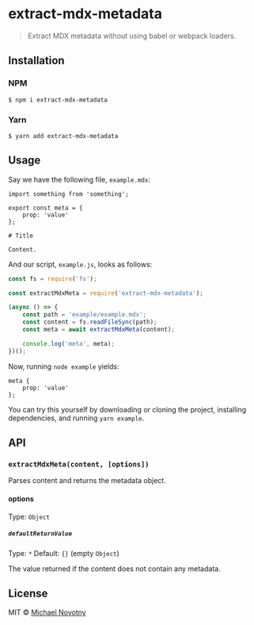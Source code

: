 # extract-mdx-metadata

> Extract MDX metadata without using babel or webpack loaders.

## Installation

### NPM

```
$ npm i extract-mdx-metadata
```

### Yarn

```
$ yarn add extract-mdx-metadata
```

## Usage

Say we have the following file, `example.mdx`:

```
import something from 'something';

export const meta = {
    prop: 'value'
};

# Title

Content.
```

And our script, `example.js`, looks as follows:

```js
const fs = require('fs');

const extractMdxMeta = require('extract-mdx-metadata');

(async () => {
    const path = 'example/example.mdx';
    const content = fs.readFileSync(path);
    const meta = await extractMdxMeta(content);

    console.log('meta', meta);
})();
```

Now, running `node example` yields:

```
meta {
    prop: 'value'
};
```

You can try this yourself by downloading or cloning the project, installing dependencies, and running `yarn example`.

## API

### `extractMdxMeta(content, [options])`

Parses content and returns the metadata object.

#### options

Type: `Object`

##### `defaultReturnValue`

Type: `*`
Default: `{}` (empty `Object`)

The value returned if the content does not contain any metadata.

## License

MIT © [Michael Novotny](https://manovotny.com)
